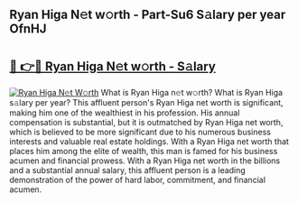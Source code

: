 ## Ryan Higa N𝚎t w𝚘rth - Part-Su6 S𝚊lary per year OfnHJ

# <h2><a href="http://gc4sldc.nevu.top/?p=Ryan+Higa">🔗 👉🔴 Ryan Higa N𝚎t w𝚘rth - S𝚊lary</a></h2>

[![Ryan Higa N𝚎t W𝚘rth](https://i.imgur.com/Oavwk0R.jpeg)](http://gc4sldc.nevu.top/?p=Ryan+Higa)
What is Ryan Higa n𝚎t w𝚘rth? What is Ryan Higa s𝚊lary per year?
This affluent person's Ryan Higa net worth is significant, making him one of the wealthiest in his profession. His annual compensation is substantial, but it is outmatched by Ryan Higa net worth, which is believed to be more significant due to his numerous business interests and valuable real estate holdings. With a Ryan Higa net worth that places him among the elite of wealth, this man is famed for his business acumen and financial prowess. With a Ryan Higa net worth in the billions and a substantial annual salary, this affluent person is a leading demonstration of the power of hard labor, commitment, and financial acumen.
